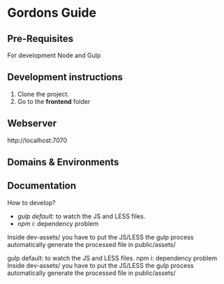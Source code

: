 Gordons Guide
===========================

Pre-Requisites
-------
For development Node and Gulp


Development instructions
-------
1. Clone the project.
2. Go to the **frontend** folder

Webserver
-------
http://localhost:7070

Domains & Environments 
-------


Documentation
-------

How to develop?
- *gulp default*: to watch the JS and LESS files.
- *npm i*: dependency problem

Inside dev-assets/ you have to put the JS/LESS the gulp process automatically generate the processed file in public/assets/

gulp default: to watch the JS and LESS files.
npm i: dependency problem
Inside dev-assets/ you have to put the JS/LESS the gulp process automatically generate the processed file in public/assets/
